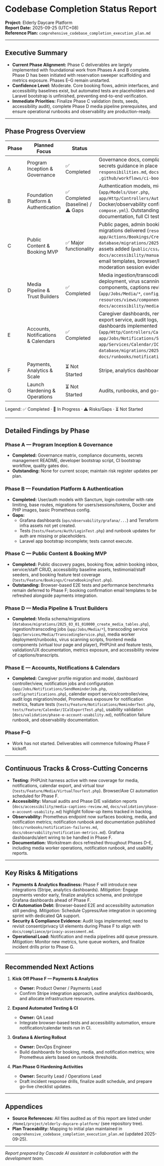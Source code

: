 # Codebase Completion Status Report

**Project:** Elderly Daycare Platform  
**Report Date:** 2025-09-25 (UTC+08)  
**Reference Plan:** `comprehensive_codebase_completion_execution_plan.md`

---

## Executive Summary

- **Current Phase Alignment:** Phase C deliverables are largely implemented with foundational work from Phases A and B complete. Phase D has been initiated with reservation sweeper scaffolding and metrics exposure. Phases E–G remain unstarted.
- **Confidence Level:** Moderate. Core booking flows, admin interfaces, and accessibility baselines exist, but automated tests are placeholders and Laravel bootstrap is unfinished, preventing end-to-end verification.
- **Immediate Priorities:** Finalize Phase C validation (tests, seeds, accessibility audit), complete Phase D media pipeline prerequisites, and ensure operational runbooks and observability are production-ready.

---

## Phase Progress Overview

| Phase | Planned Focus | Status | Notes |
| --- | --- | --- | --- |
| A | Program Inception & Governance | ✅ Completed | Governance docs, compliance mapping, CI bootstrap, secrets guidance in place (`docs/governance/roles-and-responsibilities.md`, `docs/compliance/data-map.md`, `.github/workflows/ci-bootstrap.yml`). |
| B | Foundation Platform & Authentication | ✅ Completed (baseline) / ⚠️ Gaps | Authentication models, migrations, controllers done (`app/Models/User.php`, `app/Http/Controllers/Auth/LoginController.php`); Docker/observability configs exist (`docker/docker-compose.yml`). Outstanding: Grafana dashboards, Ops documentation, full CI test harness. |
| C | Public Content & Booking MVP | ✅ Major functionality | Public pages, admin booking inbox, booking flow, migrations delivered (`resources/views/pages/*.blade.php`, `app/Actions/Bookings/CreateBookingAction.php`, `database/migrations/2025_02_01_*.php`). Accessibility assets added (`public/css/accessibility.css`, `docs/accessibility/manual-audit-template.md`). Pending: email templates, browser/E2E tests, performance validation, moderation session evidence. |
| D | Media Pipeline & Trust Builders | ✅ Completed | Media ingestion/transcoding jobs, storage config, worker deployment, virus scanning, frontend virtual tour components, captions review, and metrics delivered (`app/Jobs/Media/*`, `config/media.php`, `resources/views/components/media/player.blade.php`, `docs/accessibility/media-captions-review.md`). |
| E | Accounts, Notifications & Calendars | ✅ Completed | Caregiver dashboards, reminder jobs/notifications, calendar export service, audit logs, validation docs, and observability dashboards implemented (`app/Http/Controllers/Caregiver/DashboardController.php`, `app/Jobs/Notifications/SendReminderJob.php`, `app/Services/Calendar/ICalGenerator.php`, `database/migrations/2025_04_01_*`, `docs/runbooks/notification-failures.md`). |
| F | Payments, Analytics & Scale | ⏳ Not Started | Stripe, analytics dashboards, CDN infra pending. |
| G | Launch Hardening & Operations | ⏳ Not Started | Audits, runbooks, and go-live tooling not begun. |

Legend: ✅ Completed · 🚧 In Progress · ⚠️ Risks/Gaps · ⏳ Not Started

---

## Detailed Findings by Phase

### Phase A — Program Inception & Governance
- **Completed:** Governance matrix, compliance documents, secrets management README, developer bootstrap script, CI bootstrap workflow, quality gates doc.
- **Outstanding:** None for current scope; maintain risk register updates per plan.

### Phase B — Foundation Platform & Authentication
- **Completed:** User/auth models with Sanctum, login controller with rate limiting, base routes, migrations for users/sessions/tokens, Docker and PHP images, basic Prometheus config.
- **Gaps:**
  - Grafana dashboards (`ops/observability/grafana/...`) and Terraform infra assets not yet created.
  - Tests (`tests/Feature/Auth/LoginTest.php`) and runbook updates for auth are missing or placeholders.
  - Laravel app bootstrap incomplete; tests cannot execute.

### Phase C — Public Content & Booking MVP
- **Completed:** Public discovery pages, booking flow, admin booking inbox, service/staff CRUD, accessibility baseline assets, testimonial/staff seeders, and booking feature test coverage (`tests/Feature/Bookings/CreateBookingTest.php`).
- **Outstanding:** Browser-based E2E tests and performance benchmarks remain deferred to Phase F; booking confirmation email templates to be refreshed alongside payments integration.

### Phase D — Media Pipeline & Trust Builders
- **Completed:** Media schema/migrations (`database/migrations/2025_03_01_010000_create_media_tables.php`), ingestion/transcoding jobs (`app/Jobs/Media/*`), transcoding service (`app/Services/Media/TranscodingService.php`), media worker deployment/runbooks, virus scanning scripts, frontend media components (virtual tour page and player), PHPUnit and feature tests, validation/UX documentation, metrics exposure, and accessibility review of captions/transcripts.

### Phase E — Accounts, Notifications & Calendars
- **Completed:** Caregiver profile migration and model, dashboard controller/view, notification jobs and configuration (`app/Jobs/Notifications/SendReminderJob.php`, `config/notifications.php`), calendar export service/controller/view, audit logs migration/model, Prometheus exposure for notification metrics, feature tests (`tests/Feature/Notifications/ReminderTest.php`, `tests/Feature/Calendar/ICalExportTest.php`), usability validation (`docs/validation/phase-e-account-usability.md`), notification failure runbook, and observability documentation.

### Phase F–G
- Work has not started. Deliverables will commence following Phase F kickoff.

---

## Continuous Tracks & Cross-Cutting Concerns
- **Testing:** PHPUnit harness active with new coverage for media, notifications, calendar export, and virtual tour (`tests/Feature/Media/VirtualTourTest.php`). Browser/Axe CI automation scheduled for Phase F.
- **Accessibility:** Manual audits and Phase D/E validation reports (`docs/accessibility/media-captions-review.md`, `docs/validation/phase-e-account-usability.md`) highlight follow-up items tracked in backlog.
- **Observability:** Prometheus endpoint now surfaces booking, media, and notification metrics; notification runbook and documentation published (`docs/runbooks/notification-failures.md`, `docs/observability/notification-metrics.md`). Grafana dashboards/alert wiring to be handled in Phase F.
- **Documentation:** Workstream docs refreshed throughout Phases D–E, including media worker operations, notification runbook, and usability reports.

---

## Key Risks & Mitigations

- **Payments & Analytics Readiness:** Phase F will introduce new integrations (Stripe, analytics dashboards). *Mitigation:* Engage payments vendor early, finalize analytics schema, and prototype Grafana dashboards ahead of Phase F.
- **CI Automation Debt:** Browser-based E2E and accessibility automation still pending. *Mitigation:* Schedule Cypress/Axe integration in upcoming sprint with dedicated QA support.
- **Security & Compliance Evidence:** Audit logs implemented; need to revisit consent/privacy UI elements during Phase F to align with `docs/compliance/privacy-assessment.md`.
- **Operational Load:** Notification and media pipelines add queue pressure. *Mitigation:* Monitor new metrics, tune queue workers, and finalize incident drills prior to Phase G.

---

## Recommended Next Actions

1. **Kick Off Phase F — Payments & Analytics**
   - **Owner:** Product Owner / Payments Lead
   - Confirm Stripe integration approach, outline analytics dashboards, and allocate infrastructure resources.

2. **Expand Automated Testing & CI**
   - **Owner:** QA Lead
   - Integrate browser-based tests and accessibility automation, ensure notification/calendar tests run in CI.

3. **Grafana & Alerting Rollout**
   - **Owner:** DevOps Engineer
   - Build dashboards for booking, media, and notification metrics; wire Prometheus alerts based on runbook thresholds.

4. **Plan Phase G Hardening Activities**
   - **Owner:** Security Lead / Operations Lead
   - Draft incident response drills, finalize audit schedule, and prepare go-live checklist updates.

---

## Appendices

- **Source References:** All files audited as of this report are listed under `/Home1/project/elderly-daycare-platform/` (see repository tree).
- **Plan Traceability:** Mapping to initial plan maintained in `comprehensive_codebase_completion_execution_plan.md` (updated 2025-09-25).

---

*Report prepared by Cascade AI assistant in collaboration with the development team.*
